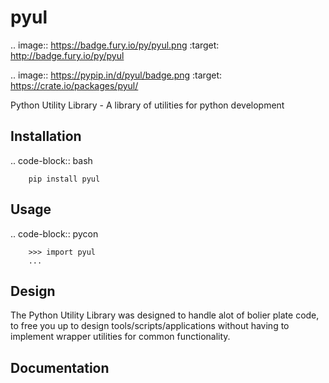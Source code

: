 pyul
====

.. image:: https://badge.fury.io/py/pyul.png
    :target: http://badge.fury.io/py/pyul

.. image:: https://pypip.in/d/pyul/badge.png
        :target: https://crate.io/packages/pyul/

Python Utility Library - A library of utilities for python development
       
Installation
------------

.. code-block:: bash
        
        pip install pyul

Usage
-----

.. code-block:: pycon
        
        >>> import pyul
        ...

Design
------

The Python Utility Library was designed to handle alot of bolier plate code, to free you up to design tools/scripts/applications without having to implement wrapper utilities for common functionality.

Documentation
-------------
